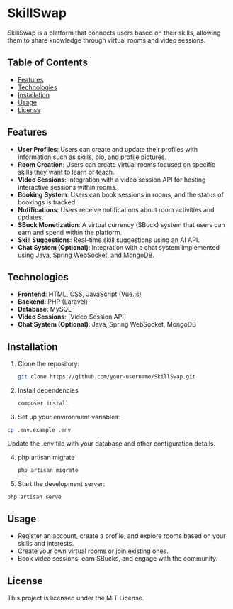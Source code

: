 # SkillSwap

SkillSwap is a platform that connects users based on their skills, allowing them to share knowledge through virtual rooms and video sessions.

## Table of Contents

- [Features](#features)
- [Technologies](#technologies)
- [Installation](#installation)
- [Usage](#usage)
- [License](#license)

## Features

- **User Profiles**: Users can create and update their profiles with information such as skills, bio, and profile pictures.
- **Room Creation**: Users can create virtual rooms focused on specific skills they want to learn or teach.
- **Video Sessions**: Integration with a video session API for hosting interactive sessions within rooms.
- **Booking System**: Users can book sessions in rooms, and the status of bookings is tracked.
- **Notifications**: Users receive notifications about room activities and updates.
- **SBuck Monetization**: A virtual currency (SBuck) system that users can earn and spend within the platform.
- **Skill Suggestions**: Real-time skill suggestions using an AI API.
- **Chat System (Optional)**: Integration with a chat system implemented using Java, Spring WebSocket, and MongoDB.

## Technologies

- **Frontend**: HTML, CSS, JavaScript (Vue.js)
- **Backend**: PHP (Laravel)
- **Database**: MySQL
- **Video Sessions**: [Video Session API]
- **Chat System (Optional)**: Java, Spring WebSocket, MongoDB

## Installation

1. Clone the repository:

   ```bash
   git clone https://github.com/your-username/SkillSwap.git
    ```

2. Install dependencies
   ```bash
   composer install
    ```
3. Set up your environment variables:
```bash
cp .env.example .env
```
Update the .env file with your database and other configuration details.

4. php artisan migrate
   ```bash
   php artisan migrate
   ```
5. Start the development server:
```bash
php artisan serve
```
## Usage
- Register an account, create a profile, and explore rooms based on your skills and interests.
- Create your own virtual rooms or join existing ones.
- Book video sessions, earn SBucks, and engage with the community.


## License
This project is licensed under the MIT License.
